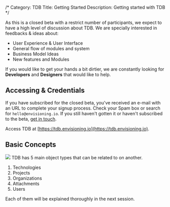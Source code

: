 /*
Category: TDB
Title: Getting Started
Description: Getting started with TDB
*/

As this is a closed beta with a restrict number of participants, we expect to have a high level of discussion about TDB. We are specially interested in feedbacks & ideas about:

* User Experience & User Interface
* General flow of modules and system
* Business Model Ideas
* New features and Modules

If you would like to get your hands a bit dirtier, we are constantly looking for **Developers** and **Designers** that would like to help.

## Accessing & Credentials

If you have subscribed for the closed beta, you've received an e-mail with an URL to complete your signup process. Check your Spam box or search for `hello@envisioning.io`. If you still haven't gotten it or haven't subscribed to the beta, [get in touch](mailto:as@envisioning.io).

Access TDB at [https://tdb.envisioning.io](https://tdb.envisioning.io).


## Basic Concepts

![](%image_url%/objects_and_data.png)
TDB has 5 main object types that can be related to on another.

1. Technologies
2. Projects
3. Organizations
4. Attachments
5. Users

Each of them will be explained thoroughly in the next session.